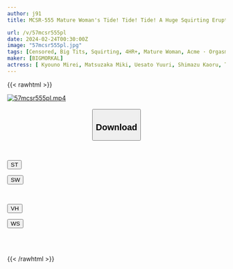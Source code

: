 ```yaml
---
author: j91
title: MCSR-555 Mature Woman's Tide! Tide! Tide! A Huge Squirting Eruption That Doesn't End Even If You Cum! ! 2 24 People 4 Hours

url: /v/57mcsr555pl
date: 2024-02-24T00:30:00Z
image: "57mcsr555pl.jpg"
tags: [Censored, Big Tits, Squirting, 4HR+, Mature Woman, Acme · Orgasm	]
maker: [BIGMORKAL]
actress: [ Kyouno Mirei, Matsuzaka Miki, Uesato Yuuri, Shimazu Kaoru, Takaoka Shizuka, Taga Yoshino, Satake Maiko, Tokita Kozue, Sorami Iori, Matsushima Ran]
---
```



{{< rawhtml >}}

<div class="video" data-videoid="2P1YoVLJAaIZ8Ya">
    <a href="javascript:;">
        <img src="/v/57mcsr555pl/57mcsr555pl.jpg" width="WIDTH" height="HEIGHT" alt="57mcsr555pl.mp4" loading="lazy">
    </a>
</div>

<script type="text/javascript" src="https://j91.asia/asset/on-demand-st.js"></script>

<br>
  <link rel="stylesheet" href="https://j91.asia/asset/bs5.css">
  
  <center>
  <button class="btn btn-primary" type="button" data-bs-toggle="collapse" data-bs-target=".multi-collapse" aria-expanded="false" aria-controls="multiCollapseExample1 multiCollapseExample2"><h2>Download</h2></button></center>
</p>
<div class="row">
  <div class="col">
    <div class="collapse multi-collapse" id="multiCollapseExample1">
      <div class="card card-body">
	      	      <br>
<div class="buttons">  
<p><a href="https://streamtape.to/v/2P1YoVLJAaIZ8Ya" target="_blank"><button class="btn-hover color-3"><i class="fa fa-download"></i> ST</button></a></p>
<p><a href="https://cdnwish.com/1ue4gitzifwn" target="_blank"><button class="btn-hover color-2"><i class="fa fa-download"></i> SW</button></a></p></div>
    </div>
  </div>
</div>
  <div class="col">
    <div class="collapse multi-collapse" id="multiCollapseExample2">
      <div class="card card-body">
	      <br>
<div class="buttons">
<p><a href="https://vidhidepro.com/f/8l8c0au445al"><button class="btn-hover color-9"><i class="fa fa-download"></i> VH</button></a></p>
<p><a href="https://wolfstream.tv/831snfzisvv6"><button class="btn-hover color-8"><i class="fa fa-download"></i> WS</button></a></p></div>
<br><br>
      </div>
    </div>
  </div>
</div>

{{< /rawhtml >}}